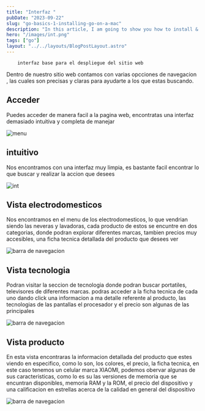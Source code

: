 ```yaml
---
title: "Interfaz "
pubDate: "2023-09-22"
slug: "go-basics-1-installing-go-on-a-mac"
description: "In this article, I am going to show you how to install & setup Go (Golang) on Mac and also setup/configure VS Code for writing Go (Golang) code."
hero: "/images/int.png"
tags: ["go"]
layout: "../../layouts/BlogPostLayout.astro"
---
```



        interfaz base para el despliegue del sitio web


Dentro de nuestro sitio web contamos con varias opcciones de navegacion , las cuales son precisas y claras para ayudarte a los que estas buscando.

## Acceder

Puedes acceder de manera facil a la pagina web, encontratas una interfaz demasiado intuitiva y completa de manejar 


<img src="/images/barra.png" alt="menu">

## intuitivo

Nos encontramos con una interfaz muy limpia, es bastante facil encontrar lo que buscar y realizar la accion que desees 

<img src="/images/gap.png" alt="int">

## Vista electrodomesticos

Nos encontramos en el menu de los electrodomesticos, lo que vendrian siendo las neveras y lavadoras, cada producto de estos se encuntre en dos categorias, donde podran explorar diferentes marcas, tambien precios muy accesibles, una ficha tecnica detallada del producto que desees ver 

<img src="/images/vista1.png" alt="barra de navegacion">


## Vista tecnologia

Podran visitar la seccion de tecnologia donde podran buscar portatiles, televisores de diferentes marcas. podras acceder a la ficha tecnica de cada uno dando click una informacion a ma detalle referente al producto, las tecnologias de las pantallas el procesador y el precio son algunas de las principales 

<img src="/images/acer.png" alt="barra de navegacion">


## Vista producto

En esta vista encontraras la informacion detallada del producto que estes viendo en especifico, como lo son, los colores, el precio, la ficha tecnica, en este caso tenemos un celular marca XIAOMI, podemos obervar algunas de sus caracteristicas, como lo es su las versiones de memoria que se encuntran disponibles, memoria RAM y la ROM, el precio del dispositivo y una calificacion en estrellas acerca de la calidad en general del dispositivo 

<img src="/images/product.png" alt="barra de navegacion">